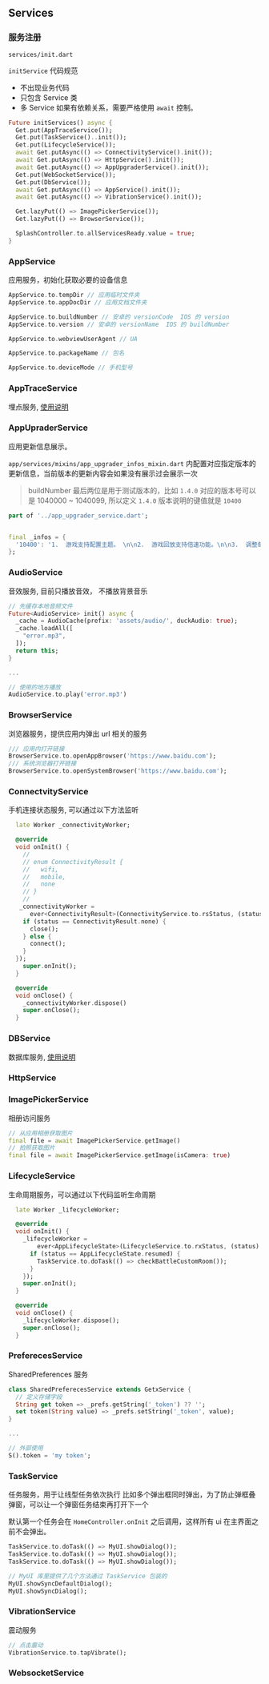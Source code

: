 ## Services

### 服务注册
`services/init.dart`

`initService` 代码规范
  - 不出现业务代码
  - 只包含 Service 类
  - 多 Service 如果有依赖关系，需要严格使用 `await` 控制。

```dart
Future initServices() async {
  Get.put(AppTraceService());
  Get.put(TaskService()..init());
  Get.put(LifecycleService());
  await Get.putAsync(() => ConnectivityService().init());
  await Get.putAsync(() => HttpService().init());
  await Get.putAsync(() => AppUpgraderService().init());
  Get.put(WebSocketService());
  Get.put(DbService());
  await Get.putAsync(() => AppService().init());
  await Get.putAsync(() => VibrationService().init());

  Get.lazyPut(() => ImagePickerService());
  Get.lazyPut(() => BrowserService());

  SplashController.to.allServicesReady.value = true;
}
```

### AppService
应用服务，初始化获取必要的设备信息

```dart
AppService.to.tempDir // 应用临时文件夹
AppService.to.appDocDir // 应用文档文件夹

AppService.to.buildNumber // 安卓的 versionCode  IOS 的 version
AppService.to.version // 安卓的 versionName  IOS 的 buildNumber

AppService.to.webviewUserAgent // UA

AppService.to.packageName // 包名

AppService.to.deviceMode // 手机型号
```

### AppTraceService

埋点服务, [使用说明](docs/services/app_trace.md)

### AppUpraderService

应用更新信息展示。

`app/services/mixins/app_upgrader_infos_mixin.dart` 内配置对应指定版本的更新信息，当前版本的更新内容会如果没有展示过会展示一次

> buildNumber 最后两位是用于测试版本的，比如 `1.4.0` 对应的版本号可以是 1040000 ~ 1040099, 所以定义 `1.4.0` 版本说明的键值就是 `10400`

```dart
part of '../app_upgrader_service.dart';


final _infos = {
  '10400': '1.  游戏支持配置主题。 \n\n2.  游戏回放支持倍速功能。\n\n3.  调整每日挑战日历界面。\n\n4.  调整闯关界面。'
};

```

### AudioService

音效服务, 目前只播放音效， 不播放背景音乐

```dart
// 先缓存本地音频文件
Future<AudioService> init() async {
  _cache = AudioCache(prefix: 'assets/audio/', duckAudio: true);
  _cache.loadAll([
    "error.mp3",
  ]);
  return this;
}

...

// 使用的地方播放
AudioService.to.play('error.mp3')
```

### BrowserService

浏览器服务，提供应用内弹出 url 相关的服务

```dart
/// 应用内打开链接
BrowserService.to.openAppBrowser('https://www.baidu.com');
/// 系统浏览器打开链接
BrowserService.to.openSystemBrowser('https://www.baidu.com');
```

### ConnectvityService

手机连接状态服务, 可以通过以下方法监听

```dart
  late Worker _connectivityWorker;

  @override
  void onInit() {
    //
    // enum ConnectivityResult {
    //   wifi,
    //   mobile,
    //   none
    // }
    //
   _connectivityWorker =
      ever<ConnectivityResult>(ConnectivityService.to.rsStatus, (status) {
    if (status == ConnectivityResult.none) {
      close();
    } else {
      connect();
    }
  });
    super.onInit();
  }

  @override
  void onClose() {
    _connectivityWorker.dispose()
    super.onClose();
  }

```

### DBService

数据库服务, [使用说明](docs/services/db_service.md)

### HttpService

### ImagePickerService

相册访问服务

```dart
// 从应用相册获取图片
final file = await ImagePickerService.getImage()
// 拍照获取图片
final file = await ImagePickerService.getImage(isCamera: true)
```

### LifecycleService

生命周期服务，可以通过以下代码监听生命周期

```dart
  late Worker _lifecycleWorker;

  @override
  void onInit() {
    _lifecycleWorker =
        ever<AppLifecycleState>(LifecycleService.to.rxStatus, (status) {
      if (status == AppLifecycleState.resumed) {
        TaskService.to.doTask(() => checkBattleCustomRoom());
      }
    });
    super.onInit();
  }

  @override
  void onClose() {
    _lifecycleWorker.dispose();
    super.onClose();
  }

```

### PreferecesService

SharedPreferences 服务

```dart
class SharedPreferecesService extends GetxService {
  // 定义存储字段
  String get token => _prefs.getString('_token') ?? '';
  set token(String value) => _prefs.setString('_token', value);
}

... 

// 外部使用
S().token = 'my token';
```


### TaskService

任务服务，用于让线型任务依次执行
比如多个弹出框同时弹出，为了防止弹框叠弹窗，可以让一个弹窗任务结束再打开下一个

默认第一个任务会在 `HomeController.onInit` 之后调用，这样所有 ui 在主界面之前不会弹出。

```dart
TaskService.to.doTask(() => MyUI.showDialog());
TaskService.to.doTask(() => MyUI.showDialog());
TaskService.to.doTask(() => MyUI.showDialog());

// MyUI 库里提供了几个方法通过 TaskService 包装的
MyUI.showSyncDefaultDialog();
MyUI.showSyncDialog();
```

### VibrationService

震动服务

```dart
// 点击震动
VibrationService.to.tapVibrate();
```

### WebsocketService

```dart
```
